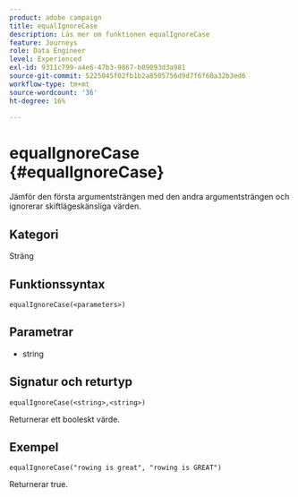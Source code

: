 ```yaml
---
product: adobe campaign
title: equalIgnoreCase
description: Läs mer om funktionen equalIgnoreCase
feature: Journeys
role: Data Engineer
level: Experienced
exl-id: 9311c799-a4e6-47b3-9867-b09093d3a981
source-git-commit: 5225045f02fb1b2a8505756d9d7f6f60a32b3ed6
workflow-type: tm+mt
source-wordcount: '36'
ht-degree: 16%

---
```


# equalIgnoreCase {#equalIgnoreCase}

Jämför den första argumentsträngen med den andra argumentsträngen och ignorerar skiftlägeskänsliga värden.

## Kategori

Sträng

## Funktionssyntax

`equalIgnoreCase(<parameters>)`

## Parametrar

* string

## Signatur och returtyp

`equalIgnoreCase(<string>,<string>)`

Returnerar ett booleskt värde.

## Exempel

`equalIgnoreCase("rowing is great", "rowing is GREAT")`

Returnerar true.
